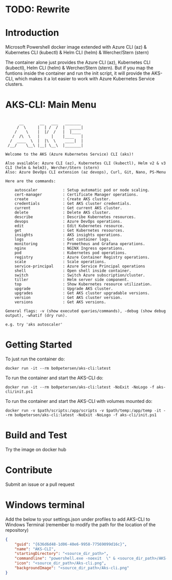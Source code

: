 # TODO: Rewrite

# Introduction 
Microsoft Powershell docker image extended with Azure CLI (az) &amp; Kubernetes CLI (kubectl) &amp; Helm CLI (helm) &amp; Wercher/Stern (stern)

The container alone just provides the Azure CLI (az), Kubernetes CLI (kubectl), Helm CLI (helm) & Wercher/Stern (stern).
But if you map the funtions inside the container and run the init script, it will provide the AKS-CLI, which makes it a lot easier to work with Azure Kubernetes Service clusters.

# AKS-CLI: Main Menu
```

      __       __   ___   _______
     /  \     |  | /  /  |  _____|
    /    \    |  |/  /   |  |____
   /  /\  \   |     |    |____   |
  /  ____  \  |  |\  \    ____|  |
 /__/    \__\ |__| \__\  |_______|

Welcome to the AKS (Azure Kubernetes Service) CLI (aks)!

Also available: Azure CLI (az), Kubernetes CLI (kubectl), Helm v2 & v3 CLI (helm & helm3), Wercher/Stern (stern)
Also: Azure DevOps CLI extension (az devops), Curl, Git, Nano, PS-Menu

Here are the commands:

    autoscaler           : Setup automatic pod or node scaling.
    cert-manager         : Certificate Manager operations.
    create               : Create AKS cluster.
    credentials          : Get AKS cluster credentials.
    current              : Get current AKS cluster.
    delete               : Delete AKS cluster.
    describe             : Describe Kubernetes resources.
    devops               : Azure DevOps operations.
    edit                 : Edit Kubernetes resource.
    get                  : Get Kubernetes resources.
    insights             : AKS insights operations.
    logs                 : Get container logs.
    monitoring           : Prometheus and Grafana operations.
    nginx                : NGINX Ingress operations.
    pod                  : Kubernetes pod operations.
    registry             : Azure Container Registry operations.
    scale                : Scale operations.
    service-principal    : Azure Service Principal operations
    shell                : Open shell inside container.
    switch               : Switch Azure subscription/cluster.
    tiller               : Helm server side component.
    top                  : Show Kubernetes resource utilization.
    upgrade              : Upgrade AKS cluster.
    upgrades             : Get AKS cluster upgradable versions.
    version              : Get AKS cluster version.
    versions             : Get AKS versions.

General flags: -v (show executed queries/commands), -debug (show debug output), -whatif (dry run).

e.g. try 'aks autoscaler'
```

# Getting Started
To just run the container do:

```docker run -it --rm bo0petersen/aks-cli:latest```

To run the container and start the AKS-CLI do:

```docker run -it --rm bo0petersen/aks-cli:latest -NoExit -NoLogo -f aks-cli/init.ps1```

To run the container and start the AKS-CLI with volumes mounted do:

```docker run -v $path/scripts:/app/scripts -v $path/temp:/app/temp -it --rm bo0petersen/aks-cli:latest -NoExit -NoLogo -f aks-cli/init.ps1```

# Build and Test
Try the image on docker hub

# Contribute
Submit an issue or a pull request

<!-- If you want to learn more about creating good readme files then refer the following [guidelines](https://docs.microsoft.com/en-us/azure/devops/repos/git/create-a-readme?view=azure-devops). You can also seek inspiration from the below readme files:
- [ASP.NET Core](https://github.com/aspnet/Home)
- [Visual Studio Code](https://github.com/Microsoft/vscode)
- [Chakra Core](https://github.com/Microsoft/ChakraCore) -->

# Windows terminal
Add the below to your settings.json under profiles to add AKS-CLI to Windows Terminal (remember to modify the path for the location of the repository)

```json
{
    "guid": "{636d6d48-1d06-40e6-9958-77569099d16c}",
    "name": "AKS-CLI",
    "startingDirectory": "<source_dir_path>",
    "commandline": "powershell.exe -noexit  \" & <source_dir_path>/AKS-Cli.ps1\"",
    "icon": "<source_dir_path>/Aks-cli.png",
    "backgroundImage": "<source_dir_path>/Aks-cli.png"
}
```